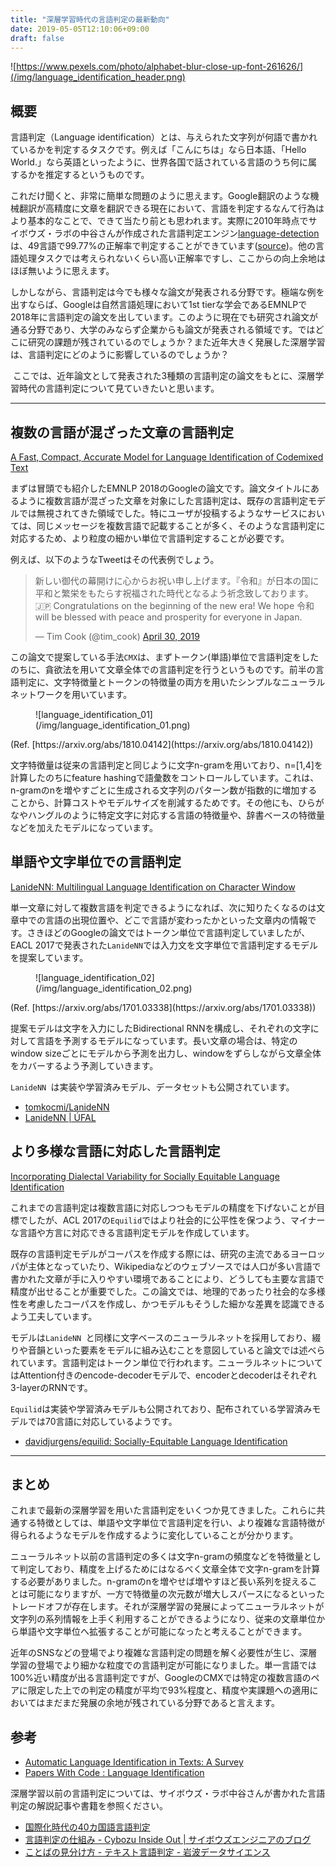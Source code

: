 ```yaml
---
title: "深層学習時代の言語判定の最新動向"
date: 2019-05-05T12:10:06+09:00
draft: false
---
```


![https://www.pexels.com/photo/alphabet-blur-close-up-font-261626/](/img/language_identification_header.png)

## 概要
言語判定（Language identification）とは、与えられた文字列が何語で書かれているかを判定するタスクです。例えば「こんにちは」なら日本語、「Hello World.」なら英語といったように、世界各国で話されている言語のうち何に属するかを推定するというものです。

これだけ聞くと、非常に簡単な問題のように思えます。Google翻訳のような機械翻訳が高精度に文章を翻訳できる現在において、言語を判定するなんて行為はより基本的なことで、できて当たり前とも思われます。実際に2010年時点でサイボウズ・ラボの中谷さんが作成された言語判定エンジン[language-detection](https://github.com/shuyo/language-detection)は、49言語で99.77%の正解率で判定することができています([source](https://www.slideshare.net/shuyo/language-detection-library-for-java))。他の言語処理タスクでは考えられないくらい高い正解率ですし、ここからの向上余地はほぼ無いように思えます。

しかしながら、言語判定は今でも様々な論文が発表される分野です。極端な例を出すならば、Googleは自然言語処理において1st tierな学会であるEMNLPで2018年に言語判定の論文を出しています。このように現在でも研究され論文が通る分野であり、大学のみならず企業からも論文が発表される領域です。ではどこに研究の課題が残されているのでしょうか？また近年大きく発展した深層学習は、言語判定にどのように影響しているのでしょうか？

 ここでは、近年論文として発表された3種類の言語判定の論文をもとに、深層学習時代の言語判定について見ていきたいと思います。

---

## 複数の言語が混ざった文章の言語判定
[A Fast, Compact, Accurate Model for Language Identification of Codemixed Text](https://arxiv.org/abs/1810.04142)

まずは冒頭でも紹介したEMNLP 2018のGoogleの論文です。論文タイトルにあるように複数言語が混ざった文章を対象にした言語判定は、既存の言語判定モデルでは無視されてきた領域でした。特にユーザが投稿するようなサービスにおいては、同じメッセージを複数言語で記載することが多く、そのような言語判定に対応するため、より粒度の細かい単位で言語判定することが必要です。

例えば、以下のようなTweetはその代表例でしょう。

<blockquote class="twitter-tweet" data-lang="en"><p lang="ja" dir="ltr">新しい御代の幕開けに心からお祝い申し上げます。『令和』が日本の国に平和と繁栄をもたらす祝福された時代となるよう祈念致しております。🇯🇵 Congratulations on the beginning of the new era! We hope 令和 will be blessed with peace and prosperity for everyone in Japan.</p>&mdash; Tim Cook (@tim_cook) <a href="https://twitter.com/tim_cook/status/1123358499826626560?ref_src=twsrc%5Etfw">April 30, 2019</a></blockquote>
<script async src="https://platform.twitter.com/widgets.js" charset="utf-8"></script>


この論文で提案している手法`CMX`は、まずトークン(単語)単位で言語判定をしたのちに、貪欲法を用いて文章全体での言語判定を行うというものです。前半の言語判定に、文字特徴量とトークンの特徴量の両方を用いたシンプルなニューラルネットワークを用いています。

<figure>
![language_identification_01](/img/language_identification_01.png)
</figure>
(Ref. [https://arxiv.org/abs/1810.04142](https://arxiv.org/abs/1810.04142))


文字特徴量は従来の言語判定と同じように文字n-gramを用いており、n=[1,4]を計算したのちにfeature hashingで語彙数をコントロールしています。これは、n-gramのnを増やすごとに生成される文字列のパターン数が指数的に増加することから、計算コストやモデルサイズを削減するためです。その他にも、ひらがなやハングルのように特定文字に対応する言語の特徴量や、辞書ベースの特徴量などを加えたモデルになっています。

## 単語や文字単位での言語判定
[LanideNN: Multilingual Language Identification on Character Window](https://arxiv.org/abs/1701.03338)

単一文章に対して複数言語を判定できるようになれば、次に知りたくなるのは文章中での言語の出現位置や、どこで言語が変わったかといった文章内の情報です。さきほどのGoogleの論文ではトークン単位で言語判定していましたが、EACL 2017で発表された`LanideNN`では入力文を文字単位で言語判定するモデルを提案しています。

<figure>
![language_identification_02](/img/language_identification_02.png)
</figure>
(Ref. [https://arxiv.org/abs/1701.03338](https://arxiv.org/abs/1701.03338))

提案モデルは文字を入力にしたBidirectional RNNを構成し、それぞれの文字に対して言語を予測するモデルになっています。長い文章の場合は、特定のwindow sizeごとにモデルから予測を出力し、windowをずらしながら文章全体をカバーするよう予測していきます。

`LanideNN `は実装や学習済みモデル、データセットも公開されています。

- [tomkocmi/LanideNN](https://github.com/tomkocmi/LanideNN)
- [LanideNN \| ÚFAL](https://ufal.mff.cuni.cz/tom-kocmi/lanidenn)

## より多様な言語に対応した言語判定
[Incorporating Dialectal Variability for Socially Equitable Language Identification](https://www.aclweb.org/anthology/papers/P/P17/P17-2009/)

これまでの言語判定は複数言語に対応しつつもモデルの精度を下げないことが目標でしたが、ACL 2017の`Equilid`ではより社会的に公平性を保つよう、マイナーな言語や方言に対応できる言語判定モデルを作成しています。

既存の言語判定モデルがコーパスを作成する際には、研究の主流であるヨーロッパが主体となっていたり、Wikipediaなどのウェブソースでは人口が多い言語で書かれた文章が手に入りやすい環境であることにより、どうしても主要な言語で精度が出せることが重要でした。この論文では、地理的であったり社会的な多様性を考慮したコーパスを作成し、かつモデルもそうした細かな差異を認識できるよう工夫しています。

モデルは`LanideNN `と同様に文字ベースのニューラルネットを採用しており、綴りや音韻といった要素をモデルに組み込むことを意図していると論文では述べられています。言語判定はトークン単位で行われます。ニューラルネットについてはAttention付きのencode-decoderモデルで、encoderとdecoderはそれぞれ3-layerのRNNです。

`Equilid`は実装や学習済みモデルも公開されており、配布されている学習済みモデルでは70言語に対応しているようです。

-  [davidjurgens/equilid: Socially\-Equitable Language Identification](https://github.com/davidjurgens/equilid)

---

## まとめ
これまで最新の深層学習を用いた言語判定をいくつか見てきました。これらに共通する特徴としては、単語や文字単位で言語判定を行い、より複雑な言語特徴が得られるようなモデルを作成するように変化していることが分かります。

ニューラルネット以前の言語判定の多くは文字n-gramの頻度などを特徴量として判定しており、精度を上げるためにはなるべく文章全体で文字n-gramを計算する必要がありました。n-gramのnを増やせば増やすほど長い系列を捉えることは可能になりますが、一方で特徴量の次元数が増大しスパースになるといったトレードオフが存在します。それが深層学習の発展によってニューラルネットが文字列の系列情報を上手く利用することができるようになり、従来の文章単位から単語や文字単位へ拡張することが可能になったと考えることができます。

近年のSNSなどの登場でより複雑な言語判定の問題を解く必要性が生じ、深層学習の登場でより細かな粒度での言語判定が可能になりました。単一言語では100%近い精度が出る言語判定ですが、GoogleのCMXでは特定の複数言語のペアに限定した上での判定の精度が平均で93%程度と、精度や実課題への適用においてはまだまだ発展の余地が残されている分野であると言えます。

## 参考
- [Automatic Language Identification in Texts: A Survey](https://arxiv.org/abs/1804.08186)
- [Papers With Code : Language Identification](https://paperswithcode.com/task/language-identification)

深層学習以前の言語判定については、サイボウズ・ラボ中谷さんが書かれた言語判定の解説記事や書籍を参照ください。

- [国際化時代の40カ国語言語判定](https://www.slideshare.net/shuyo/40-5753837)
- [言語判定の仕組み \- Cybozu Inside Out \| サイボウズエンジニアのブログ](https://blog.cybozu.io/entry/2158)
- [ことばの見分け方 \- テキスト言語判定 \- 岩波データサイエンス](https://sites.google.com/site/iwanamidatascience/vol5/language-detection)
